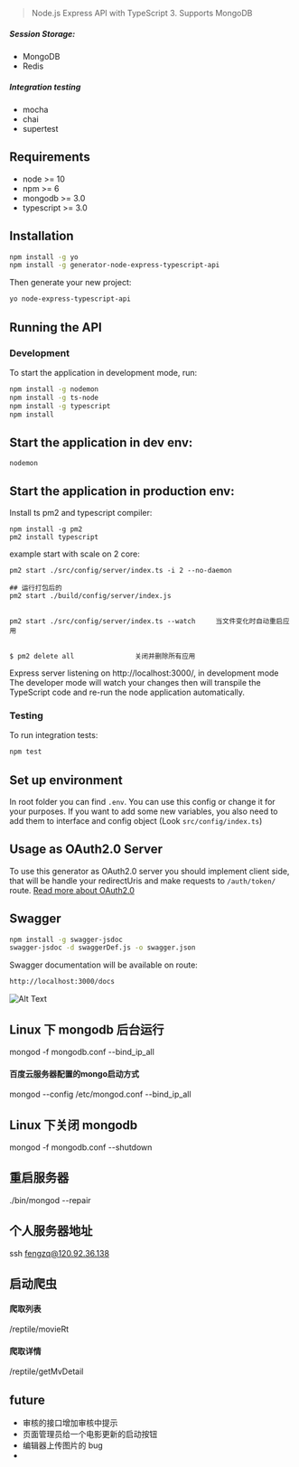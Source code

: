 > Node.js Express API with TypeScript 3. Supports MongoDB

##### Session Storage:

- MongoDB
- Redis

##### Integration testing

- mocha
- chai
- supertest

## Requirements

- node >= 10
- npm >= 6
- mongodb >= 3.0
- typescript >= 3.0

## Installation

```bash
npm install -g yo
npm install -g generator-node-express-typescript-api
```

Then generate your new project:

```bash
yo node-express-typescript-api
```

## Running the API

### Development

To start the application in development mode, run:

```bash
npm install -g nodemon
npm install -g ts-node
npm install -g typescript
npm install
```

## Start the application in dev env:

```
nodemon
```

## Start the application in production env:

Install ts pm2 and typescript compiler:

```
npm install -g pm2
pm2 install typescript
```

example start with scale on 2 core:

```
pm2 start ./src/config/server/index.ts -i 2 --no-daemon

## 运行打包后的
pm2 start ./build/config/server/index.js


pm2 start ./src/config/server/index.ts --watch     当文件变化时自动重启应用


$ pm2 delete all               关闭并删除所有应用
```

Express server listening on http://localhost:3000/, in development mode
The developer mode will watch your changes then will transpile the TypeScript code and re-run the node application automatically.

### Testing

To run integration tests:

```bash
npm test
```

## Set up environment

In root folder you can find `.env`. You can use this config or change it for your purposes.
If you want to add some new variables, you also need to add them to interface and config object (Look `src/config/index.ts`)

## Usage as OAuth2.0 Server

To use this generator as OAuth2.0 server you should implement client side, that will be handle your redirectUris and make requests to `/auth/token/` route. [Read more about OAuth2.0](https://alexbilbie.com/guide-to-oauth-2-grants/)

## Swagger

```bash
npm install -g swagger-jsdoc
swagger-jsdoc -d swaggerDef.js -o swagger.json
```

Swagger documentation will be available on route:

```bash
http://localhost:3000/docs
```

![Alt Text](https://i.ibb.co/b6SdyQV/gif1.gif)

## Linux 下 mongodb 后台运行

mongod -f mongodb.conf  --bind_ip_all

#### 百度云服务器配置的mongo启动方式
mongod --config /etc/mongod.conf  --bind_ip_all

## Linux 下关闭 mongodb

mongod -f mongodb.conf --shutdown

## 重启服务器

./bin/mongod --repair

## 个人服务器地址

ssh fengzq@120.92.36.138

## 启动爬虫

#### 爬取列表

/reptile/movieRt

#### 爬取详情

/reptile/getMvDetail

## future

- 审核的接口增加审核中提示
- 页面管理员给一个电影更新的启动按钮
- 编辑器上传图片的 bug
-
